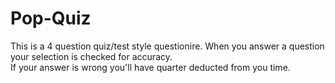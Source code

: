 <h1>Pop-Quiz</h1>
<p>This is a 4 question quiz/test style questionire. When you answer a question your selection is checked for accuracy. 
<br>If your answer is wrong you'll have quarter deducted from you time.</p>
